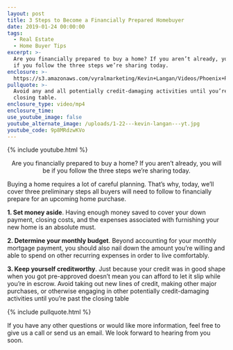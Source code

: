 ```yaml
---
layout: post
title: 3 Steps to Become a Financially Prepared Homebuyer
date: 2019-01-24 00:00:00
tags:
  - Real Estate
  - Home Buyer Tips
excerpt: >-
  Are you financially prepared to buy a home? If you aren’t already, you will be
  if you follow the three steps we’re sharing today.
enclosure: >-
  https://s3.amazonaws.com/vyralmarketing/Kevin+Langan/Videos/Phoenix+Real+Estate+Agent+-+3+Steps+to+Become+a+Financially+Prepared+Homebuyer.mp4
pullquote: >-
  Avoid any and all potentially credit-damaging activities until you’re past the
  closing table.
enclosure_type: video/mp4
enclosure_time:
use_youtube_image: false
youtube_alternate_image: /uploads/1-22---kevin-langan---yt.jpg
youtube_code: 9p8MRdzwKVo
---
```


{% include youtube.html %}

<center>Are you financially prepared to buy a home? If you aren’t already, you will be if you follow the three steps we’re sharing today.</center>

Buying a home requires a lot of careful planning. That’s why, today, we’ll cover three preliminary steps all buyers will need to follow to financially prepare for an upcoming home purchase.

**1. Set money aside**. Having enough money saved to cover your down payment, closing costs, and the expenses associated with furnishing your new home is an absolute must.

**2. Determine your monthly budget**. Beyond accounting for your monthly mortgage payment, you should also nail down the amount you’re willing and able to spend on other recurring expenses in order to live comfortably.

**3. Keep yourself creditworthy**. Just because your credit was in good shape when you got pre-approved doesn’t mean you can afford to let it slip while you’re in escrow. Avoid taking out new lines of credit, making other major purchases, or otherwise engaging in other potentially credit-damaging activities until you’re past the closing table

{% include pullquote.html %}

If you have any other questions or would like more information, feel free to give us a call or send us an email. We look forward to hearing from you soon.